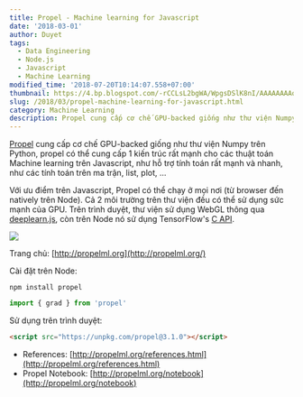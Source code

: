 ```yaml
---
title: Propel - Machine learning for Javascript
date: '2018-03-01'
author: Duyet
tags:
  - Data Engineering
  - Node.js
  - Javascript
  - Machine Learning
modified_time: '2018-07-20T10:14:07.558+07:00'
thumbnail: https://4.bp.blogspot.com/-rCCLsL2bgWA/WpgsDSlK8nI/AAAAAAAAqrM/4Ijx-Bt0yvYMe29D7W48z97lGge2IZDHgCLcBGAs/s1600/Propel.png
slug: /2018/03/propel-machine-learning-for-javascript.html
category: Machine Learning
description: Propel cung cấp cơ chế GPU-backed giống như thư viện Numpy trên Python, propel có thể cung cấp 1 kiến trúc rất mạnh cho các thuật toán Machine learning trên Javascript, như hỗ trợ tính toán rất mạnh và nhanh, như các tính toán trên ma trận, list, plot, ...
---
```


[Propel](http://propelml.org/) cung cấp cơ chế GPU-backed giống như thư viện Numpy trên Python, propel có thể cung cấp 1 kiến trúc rất mạnh cho các thuật toán Machine learning trên Javascript, như hỗ trợ tính toán rất mạnh và nhanh, như các tính toán trên ma trận, list, plot, ...

Với ưu điểm trên Javascript, Propel có thể chạy ở mọi nơi (từ browser đến natively trên Node).
Cả 2 môi trường trên thư viện đều có thể sử dụng sức mạnh của GPU. Trên trình duyệt, thư viện sử dụng WebGL thông qua [deeplearn.js](https://deeplearnjs.org/), còn trên Node nó sử dụng TensorFlow's [C API](https://www.tensorflow.org/install/install_c).

[![](https://4.bp.blogspot.com/-rCCLsL2bgWA/WpgsDSlK8nI/AAAAAAAAqrM/4Ijx-Bt0yvYMe29D7W48z97lGge2IZDHgCLcBGAs/s1600/Propel.png)](https://4.bp.blogspot.com/-rCCLsL2bgWA/WpgsDSlK8nI/AAAAAAAAqrM/4Ijx-Bt0yvYMe29D7W48z97lGge2IZDHgCLcBGAs/s1600/Propel.png)

Trang chủ: [http://propelml.org](http://propelml.org/)

Cài đặt trên Node:

```
npm install propel
```

```js
import { grad } from 'propel'
```

Sử dụng trên trình duyệt:

```html
<script src="https://unpkg.com/propel@3.1.0"></script>
```

- References: [http://propelml.org/references.html](http://propelml.org/references.html)
- Propel Notebook: [http://propelml.org/notebook](http://propelml.org/notebook)

